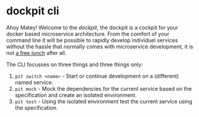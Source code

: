 dockpit cli
===========

Ahoy Matey! Welcome to the _dockpit_, the dockpit is a cockpit for your docker based microservice architecture. From the comfort of your command line it will be possible to rapidly develop individuel services without the hassle that normally comes with microservice development, it is not [a free lunch](http://highscalability.com/blog/2014/4/8/microservices-not-a-free-lunch.html) after all.

The CLI focusses on three things and three things only:

1. `pit switch <name>` - Start or continue development on a (different) named service.
2. `pit mock` - Mock the dependencies for the current service based on the specification and create an isolated environment.
3. `pit test` - Using the isolated environment test the current service using the specification.
